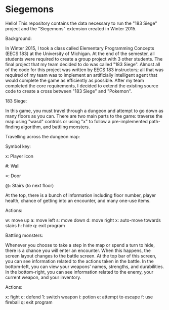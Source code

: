 # Siegemons

Hello! This repository contains the data necessary to run the "183 Siege" project and the "Siegemons" extension created in Winter 2015.


Background:

In Winter 2015, I took a class called Elementary Programming Concepts (EECS 183) at the University of Michigan. At the end of the semester, all students were required to create a group project with 3 other students. The final project that my team decided to do was called "183 Siege". Almost all of the code for this project was written by EECS 183 instructors; all that was required of my team was to implement an artificially intelligent agent that would complete the game as efficiently as possible. After my team completed the core requirements, I decided to extend the existing source code to create a cross between "183 Siege" and "Pokemon".

183 Siege:

In this game, you must travel through a dungeon and attempt to go down as many floors as you can. There are two main parts to the game: traverse the map using "wasd" controls or using "x" to follow a pre-implemented path-finding algorithm, and battling monsters.

Travelling across the dungeon map:

Symbol key:

x: Player icon

\#: Wall

=: Door

@: Stairs (to next floor)

At the top, there is a bunch of information including floor number, player health, chance of getting into an encounter, and many one-use items.

Actions:

w: move up
a: move left
s: move down
d: move right
x: auto-move towards stairs
h: hide
q: exit program

Battling monsters:

Whenever you choose to take a step in the map or spend a turn to hide, there is a chance you will enter an encounter. When this happens, the screen layout changes to the battle screen. At the top bar of this screen, you can see information related to the actions taken in the battle. In the bottom-left, you can view your weapons' names, strengths, and durabilities. In the bottom-right, you can see information related to the enemy, your current weapon, and your inventory.

Actions:

x: fight
c: defend
1: switch weapon
i: potion
e: attempt to escape
f: use fireball
q: exit program

